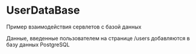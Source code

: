 # UserDataBase
Пример взаимодействия сервлетов с базой данных

Данные, введенные пользователем на странице /users добавляются в базу данных PostgreSQL
